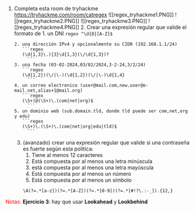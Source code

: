 1. Completa esta room de tryhackme
   https://tryhackme.com/room/catregex
   ![[regex_tryhackme1.PNG]]
   ![[regex_tryhackme2.PNG]]
   ![[regex_tryhackme3.PNG]]
   ![[regex_tryhackme4.PNG]]
   2. Crear una expresión regular que valide el formato de
	   1. un DNI
	      ```regex
	      ^\d{8}[A-Z]$
			```

	   2. una dirección IPv4 y opcionalmente su CIDR (192.168.1.1/24)
	      ```regex
	      (\d{1,3}\.){3}\d{1,3}(\/\d{1,3})?
			```
	   3. una fecha (03-02-2024,03/02/2024,3-2-24,3/2/24)
	      ```regex
	      (\d{1,2})(\/|\-)(\d{1,2})(\/|\-)\d{1,4}
			```
	   4. un correo electronico (user@mail.com,new.user@e-mail.net,alias+1@mail.org)
	      ```regex
	      (\S+)@(\S+)\.(com|net|org)$
			```
	   5. un dominio web (sub.domain.tld, donde tld puede ser com,net,org y edu)
	      ```regex
	      (\S+)\.(\S+)\.(com|net|org|edu|tld)$
			```
   3. (avanzado) crear una expresión regular que valide si una contraseña es fuerte según esta política:
	   1. Tiene al menos 12 caracteres
	   2. Está compuesta por al menos una letra minúscula
	   3. está compuesta por al menos una letra mayúscula
	   4. Está compuesta por al menos un número
	   5. Está compuesta por al menos un símbolo
	  ```regex
	  \A(?=.*[a-z])(?=.*[A-Z])(?=.*[0-9])(?=.*[#!?\.:-_]).{12,}

<font color="#ff0000">Notas:</font>
**Ejercicio 3**: hay que usar **Lookahead** y **Lookbehind**